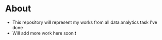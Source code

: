 # About
- This repository will represent my works from all data analytics task I've done 
- Will add more work here soon ❗
